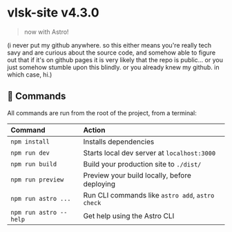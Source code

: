 # vlsk-site v4.3.0
> now with Astro!

(i never put my github anywhere.
so this either means you're really tech savy and are curious about the source code,
and somehow able to figure out that if it's on github pages
it is very likely that the repo is public...
or you just somehow stumble upon this blindly.
or you already knew my github. in which case, hi.)

## 🧞 Commands

All commands are run from the root of the project, from a terminal:

| Command                | Action                                           |
| :--------------------- | :----------------------------------------------- |
| `npm install`          | Installs dependencies                            |
| `npm run dev`          | Starts local dev server at `localhost:3000`      |
| `npm run build`        | Build your production site to `./dist/`          |
| `npm run preview`      | Preview your build locally, before deploying     |
| `npm run astro ...`    | Run CLI commands like `astro add`, `astro check` |
| `npm run astro --help` | Get help using the Astro CLI                     |
